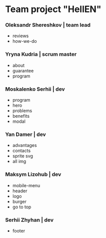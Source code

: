 # Team project "HellEN"
### Oleksandr Shereshkov  | team lead
- reviews
- how-we-do
### Yryna Kudria  | scrum master
- about
- guarantee
- program
### Moskalenko Serhii | dev
- program
- hero
- problems
- benefits
- modal
### Yan Damer  | dev
- advantages
- contacts
- sprite svg
- all img
### Maksym Lizohub | dev
- mobile-menu
- header
- logo
- burger
- go to top
### Serhii Zhyhan | dev
- footer
